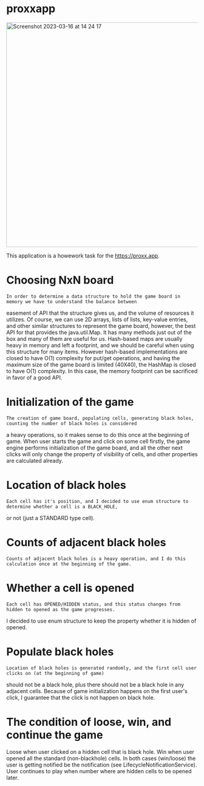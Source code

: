 # proxxapp

<img width="592" alt="Screenshot 2023-03-16 at 14 24 17" src="https://user-images.githubusercontent.com/40858461/225616425-3d5685f3-26c1-4ded-b2ea-36bf4b2313bc.png">


This application is a howework task for the https://proxx.app.


# Choosing NxN board

    In order to determine a data structure to hold the game board in memory we have to understand the balance between
easement of API that the structure gives us, and the volume of resources it utilizes. Of course, we can use 2D arrays, lists of lists, key-value entries, and other similar structures to represent the game board, however, the best API for that provides the java.util.Map. It has many methods just out of the box and many of them are useful for us. Hash-based maps are usually heavy in memory and left a footprint, and we should be careful when using this structure for many items. However hash-based implementations are closed to have O(1) complexity for put/get operations, and having the maximum size of the game board is limited (40X40), the HashMap is closed to have O(1) complexity. In this case, the memory footprint can be sacrificed in favor of a good API.

# Initialization of the game
    
    The creation of game board, populating cells, generating black holes, counting the number of black holes is considered
a heavy operations, so it makes sense to do this once at the beginning of game. When user starts the game and click on some cell firstly, the game engine performs initialization of the game board, and all the other next clicks will only change the property of visibility of cells, and other properties are
calculated already.

# Location of black holes
    
    Each cell has it's position, and I decided to use enum structure to determine whether a cell is a BLACK_HOLE,
or not (just a STANDARD type cell).

# Counts of adjacent black holes
    
    Counts of adjacent black holes is a heavy operation, and I do this calculation once at the beginning of the game.

# Whether a cell is opened
    
    Each cell has OPENED/HIDDEN status, and this status changes from hidden to opened as the game progresses.
I decided to use enum structure to keep the property whether it is hidden of opened.

# Populate black holes
    
    Location of black holes is generated randomly, and the first cell user clicks on (at the beginning of game)
should not be a black hole, plus there should not be a black hole in any adjacent cells.
Because of game initialization happens on the first user's click, I guarantee that the click is not happen on black hole.

# The condition of loose, win, and continue the game
   
   Loose when user clicked on a hidden cell that is black hole. Win when user opened all the standard (non-blackhole) cells.
In both cases (win/loose) the user is getting notified be the notification (see LifecycleNotificationService). User
continues to play when number where are hidden cells to be opened later.

